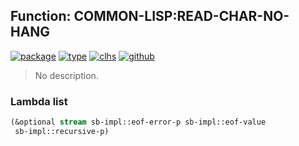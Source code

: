 ## Function: COMMON-LISP:READ-CHAR-NO-HANG
[![package](https://img.shields.io/badge/Package-COMMON--LISP-5f9ea0.svg?style=social&colorA=999999)](../) [![type](https://img.shields.io/badge/Type-Function-5f9ea0.svg?style=social&colorA=999999)](../#function) [![clhs](https://img.shields.io/badge/CLHS-READ--CHAR--NO--HANG-5f9ea0.svg?style=social&colorA=999999)](http://www.lispworks.com/documentation/HyperSpec/Body/f_rd_c_1.htm) [![github](https://img.shields.io/badge/GitHub-View_the_source-5f9ea0.svg?style=social&colorA=999999&logo=github)](https://github.com/sbcl/sbcl/blob/master/src/code/stream.lisp/) 

> No description.

### Lambda list
```cl
(&optional stream sb-impl::eof-error-p sb-impl::eof-value
 sb-impl::recursive-p)
```
